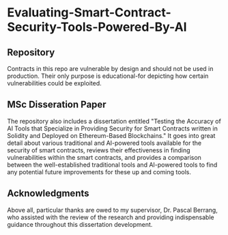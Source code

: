 # Evaluating-Smart-Contract-Security-Tools-Powered-By-AI

## Repository 
Contracts in this repo are vulnerable by design and should not be used in production. Their only purpose is educational-for depicting how certain vulnerabilities could be exploited.


## MSc Disseration Paper
The repository also includes a dissertation entitled "Testing the Accuracy of AI Tools that Specialize in Providing Security for Smart Contracts written in Solidity and Deployed on Ethereum-Based Blockchains." It goes into great detail about various traditional and AI-powered tools available for the security of smart contracts, reviews their effectiveness in finding vulnerabilities within the smart contracts, and provides a comparison between the well-established traditional tools and AI-powered tools to find any potential future improvements for these up and coming tools.


## Acknowledgments
Above all, particular thanks are owed to my supervisor, Dr. Pascal Berrang, who assisted with the review of the research and providing indispensable guidance throughout this dissertation development.
